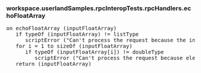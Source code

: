 ### workspace.userlandSamples.rpcInteropTests.rpcHandlers.echoFloatArray
<pre>
on echoFloatArray (inputFloatArray)
   if typeOf (inputFloatArray) != listType
      scriptError ("Can't process the request because the input parameter is not an array of floats.")
   for i = 1 to sizeOf (inputFloatArray)
      if typeOf (inputFloatArray[i]) != doubleType
         scriptError ("Can't process the request because element " + i + " (1-based) is not a float.")
   return (inputFloatArray)

</pre>